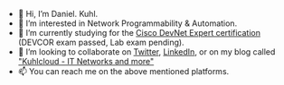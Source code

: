 - 👋 Hi, I’m Daniel. Kuhl.
- 👀 I’m interested in Network Programmability & Automation.
- 🌱 I’m currently studying for the [Cisco DevNet Expert certification](https://learningnetwork.cisco.com/s/devnet-expert) (DEVCOR exam passed, Lab exam pending).
- 💞️ I’m looking to collaborate on [Twitter](https://twitter.com/daniel1820815), [LinkedIn](https://www.linkedin.com/in/daniel-kuhl-b8b9603b/), or on my blog called ["Kuhlcloud - IT Networks and more"](https://blog.kuhlcloud.de/)
- 📫 You can reach me on the above mentioned platforms.

<!---
daniel1820815/daniel1820815 is a ✨ special ✨ repository because its `README.md` (this file) appears on your GitHub profile.
You can click the Preview link to take a look at your changes.
--->
